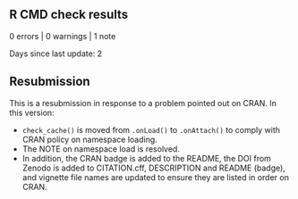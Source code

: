 ## R CMD check results

0 errors | 0 warnings | 1 note

Days since last update: 2

## Resubmission

This is a resubmission in response to a problem pointed out on CRAN.
In this version:

* `check_cache()` is moved from `.onLoad()` to `.onAttach()` to comply with
  CRAN policy on namespace loading.
* The NOTE on namespace load is resolved.
* In addition, the CRAN badge is added to the README, the DOI from Zenodo is
  added to CITATION.cff, DESCRIPTION and README (badge), and vignette file
  names are updated to ensure they are listed in order on CRAN.
